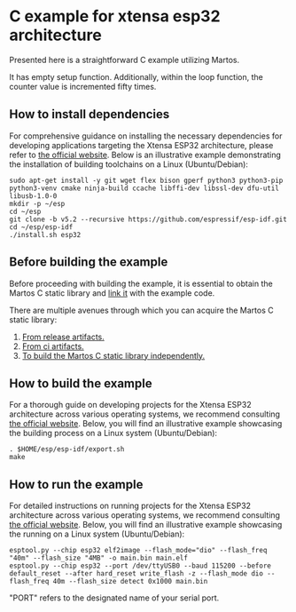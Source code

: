# C example for xtensa esp32 architecture

Presented here is a straightforward C example utilizing Martos.

It has empty setup function.
Additionally, within the loop function, the counter value is incremented fifty times.

## How to install dependencies

For comprehensive guidance on installing the necessary dependencies for developing applications targeting the Xtensa ESP32 architecture, 
please refer to [the official website](https://docs.espressif.com/projects/esp-idf/en/latest/esp32/get-started/index.html#manual-installation). 
Below is an illustrative example demonstrating the installation of building toolchains on a Linux (Ubuntu/Debian):
```
sudo apt-get install -y git wget flex bison gperf python3 python3-pip python3-venv cmake ninja-build ccache libffi-dev libssl-dev dfu-util libusb-1.0-0
mkdir -p ~/esp
cd ~/esp
git clone -b v5.2 --recursive https://github.com/espressif/esp-idf.git
cd ~/esp/esp-idf
./install.sh esp32
```

## Before building the example

Before proceeding with building the example, it is essential to obtain the Martos C static library 
and [link it](https://github.com/IvanArkhipov1999/Martos/blob/main/examples/c-examples/xtensa-esp32/main/CMakeLists.txt#L7) with the example code.

There are multiple avenues through which you can acquire the Martos C static library:
1. [From release artifacts.](https://github.com/IvanArkhipov1999/Martos/releases)
2. [From ci artifacts.](https://github.com/IvanArkhipov1999/Martos/actions)
3. [To build the Martos C static library independently.](https://github.com/IvanArkhipov1999/Martos/tree/main/c-library/xtensa-esp32)


## How to build the example

For a thorough guide on developing projects for the Xtensa ESP32 architecture across various operating systems, 
we recommend consulting [the official website](https://docs.espressif.com/projects/esp-idf/en/latest/esp32/get-started/index.html#build-your-first-project).
Below, you will find an illustrative example showcasing the building process on a Linux system (Ubuntu/Debian):
```
. $HOME/esp/esp-idf/export.sh
make
```

## How to run the example
For detailed instructions on running projects for the Xtensa ESP32 architecture across various operating systems,
we recommend consulting [the official website](https://docs.espressif.com/projects/esp-idf/en/latest/esp32/get-started/index.html#build-your-first-project).
Below, you will find an illustrative example showcasing the running on a Linux system (Ubuntu/Debian):
```
esptool.py --chip esp32 elf2image --flash_mode="dio" --flash_freq "40m" --flash_size "4MB" -o main.bin main.elf
esptool.py --chip esp32 --port /dev/ttyUSB0 --baud 115200 --before default_reset --after hard_reset write_flash -z --flash_mode dio --flash_freq 40m --flash_size detect 0x1000 main.bin
```

"PORT" refers to the designated name of your serial port.
